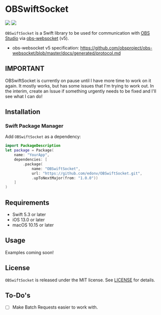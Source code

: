 # OBSwiftSocket

[![](https://img.shields.io/endpoint?url=https%3A%2F%2Fswiftpackageindex.com%2Fapi%2Fpackages%2Fedonv%2FOBSwiftSocket%2Fbadge%3Ftype%3Dswift-versions)](https://swiftpackageindex.com/edonv/OBSwiftSocket)
[![](https://img.shields.io/endpoint?url=https%3A%2F%2Fswiftpackageindex.com%2Fapi%2Fpackages%2Fedonv%2FOBSwiftSocket%2Fbadge%3Ftype%3Dplatforms)](https://swiftpackageindex.com/edonv/OBSwiftSocket)

`OBSwiftSocket` is a Swift library to be used for communication with [OBS Studio](https://obsproject.com/) via [obs-websocket](https://github.com/obsproject/obs-websocket) (v5).

- obs-websocket v5 specification: https://github.com/obsproject/obs-websocket/blob/master/docs/generated/protocol.md

## IMPORTANT

OBSwiftSocket is currently on pause until I have more time to work on it again. It mostly works, but has some issues that I'm trying to work out. In the interim, create an Issue if something urgently needs to be fixed and I'll see what I can do!

## Installation

### Swift Package Manager

Add `OBSwiftSocket` as a dependency:

```swift
import PackageDescription
let package = Package(
    name: "YourApp",
    dependencies: [
        .package(
            name: "OBSwiftSocket",
            url: "https://github.com/edonv/OBSwiftSocket.git",
            .upToNextMajor(from: "1.0.0"))
    ]
)
```

## Requirements
- Swift 5.3 or later
- iOS 13.0 or later
- macOS 10.15 or later

## Usage

Examples coming soon!

## License

`OBSwiftSocket` is released under the MIT license. See [LICENSE](https://github.com/edonv/OBSwiftSocket/blob/main/LICENSE) for details.

## To-Do's

- [ ] Make Batch Requests easier to work with.

